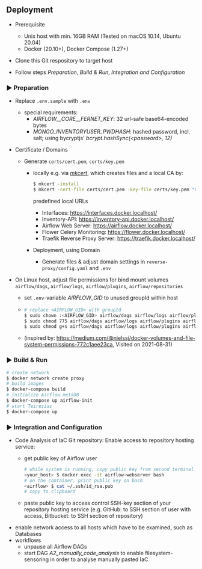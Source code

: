 ## Deployment

- Prerequisite
  - Unix host with min. 16GB RAM (Tested on macOS 10.14, Ubuntu 20.04)
  - Docker (20.10+), Docker Compose (1.27+)

- Clone this Git respository to target host
- Follow steps _Preparation_, _Build & Run_, _Integration and Configuration_

### ▶ Preparation
- Replace `.env.sample` with `.env`
  - special requirements:
    - _AIRFLOW__CORE__FERNET_KEY_: 32 url-safe base64-encoded bytes
    - _MONGO_INVENTORYUSER_PWDHASH_: hashed password, incl. salt; using bycryptjs' *bcrypt.hashSync(\<password>, 12)*

- Certificate / Domains

  - Generate `certs/cert.pem`, `certs/key.pem `
    - locally e.g. via [*mkcert*](https://github.com/FiloSottile/mkcert), which creates files and a local CA by:
      ```bash
      $ mkcert -install
      $ mkcert -cert-file certs/cert.pem -key-file certs/key.pem "docker.localhost" "*.docker.localhost"
      ```
      predefined local URLs
        - Interfaces: https://interfaces.docker.localhost/
        - Inventory-API: https://inventory-api.docker.localhost/
        - Airflow Web Server: https://airflow.docker.localhost/
        - Flower Celery Monitoring: https://flower.docker.localhost/
        - Traefik Reverse Proxy Server: https://traefik.docker.localhost/


    - Deployment, using Domain
      - Generate files & adjust domain settings in `reverse-proxy/config.yaml` and `.env`


- On Linux host, adjust file permissions for bind mount volumes `airflow/dags`, `airflow/logs`, `airflow/plugins`, `airflow/repositories`
  - set `.env`-variable _AIRFLOW_GID_ to unused groupId within host
  - 
    ```bash
    # replace <AIRFLOW_GID> with groupId
    $ sudo chown :<AIRFLOW_GID> airflow/dags airflow/logs airflow/plugins airflow/repositories 
    $ sudo chmod 775 airflow/dags airflow/logs airflow/plugins airflow/repositories 
    $ sudo chmod g+s airflow/dags airflow/logs airflow/plugins airflow/repositories 
    ```
  
  - (inspired by:  https://medium.com/@nielssj/docker-volumes-and-file-system-permissions-772c1aee23ca, Visited on 2021-08-31)

### ▶ Build & Run
```bash
# create network
$ docker network create proxy
# build images
$ docker-compose build
# initialize Airflow metaDB
$ docker-compose up airflow-init
# start Teiresias
$ docker-compose up
```

### ▶ Integration and Configuration
- Code Analysis of IaC Git repository: Enable access to repository hosting service:
    - get public key of Airflow user
      ```bash
      # while system is running, copy public key from second terminal
      <your_host> $ docker exec -it airflow-webserver bash
      # on the container, print public key on bash
      <airflow> $ cat ~/.ssh/id_rsa.pub
      # copy to clipboard
      ```

    - paste public key to access control SSH-key section of your repository hosting service (e.g. GitHub: to SSH section of user with access, Bitbucket: to SSH section of repository)
- enable network access to all hosts which have to be examined, such as Databases
- workflows
  - unpause all Airflow DAGs
  - start DAG _A2_manually_code_analysis_ to enable filesystem-sensoring in order to analyse manually pasted IaC 
